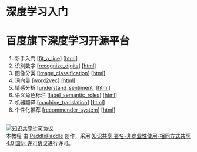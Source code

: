 # 深度学习入门

# 百度旗下深度学习开源平台

1. 新手入门 [[fit_a_line](fit_a_line/)] [[html](http://book.paddlepaddle.org/fit_a_line)]
1. 识别数字 [[recognize_digits](recognize_digits/)] [[html](http://book.paddlepaddle.org/recognize_digits)]
1. 图像分类 [[image_classification](image_classification/)] [[html](http://book.paddlepaddle.org/image_classification)]
1. 词向量 [[word2vec](word2vec/)] [[html](http://book.paddlepaddle.org/word2vec)]
1. 情感分析 [[understand_sentiment](understand_sentiment/)] [[html](http://book.paddlepaddle.org/understand_sentiment)]
1. 语义角色标注 [[label_semantic_roles](label_semantic_roles/)] [[html](http://book.paddlepaddle.org/label_semantic_roles)]
1. 机器翻译 [[machine_translation](machine_translation/)] [[html](http://book.paddlepaddle.org/machine_translation)]
1. 个性化推荐 [[recommender_system](recommender_system/)] [[html](http://book.paddlepaddle.org/recommender_system)]

<br/>
<a rel="license" href="http://creativecommons.org/licenses/by-nc-sa/4.0/"><img alt="知识共享许可协议" style="border-width:0" src="https://i.creativecommons.org/l/by-nc-sa/4.0/88x31.png" /></a><br /><span xmlns:dct="http://purl.org/dc/terms/" href="http://purl.org/dc/dcmitype/Text" property="dct:title" rel="dct:type">本教程</span> 由 <a xmlns:cc="http://creativecommons.org/ns#" href="http://book.paddlepaddle.org" property="cc:attributionName" rel="cc:attributionURL">PaddlePaddle</a> 创作，采用 <a rel="license" href="http://creativecommons.org/licenses/by-nc-sa/4.0/">知识共享 署名-非商业性使用-相同方式共享 4.0 国际 许可协议</a>进行许可。
